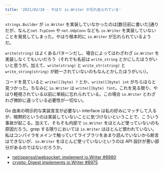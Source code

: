 ```yaml
---
title: '2021/02/26 - やはり io.Writer が忘れ去られている'
---
```


`strings.Builder` が `io.Writer` を実装していなかったのは[数日前に書いた]通りだが、なんと`net.TcpConn` や `net.UdpConn` なども `io.Writer` を実装していないことを発見してしまった。やはり根本的に `io.Writer` が忘れられているようだ。

`write(string)` はよくあるパターンだし、場合によってはわざわざ `io.Writer` を実装しなくてもいいだろう（それでも名前は `write_string` とかにしたほうがいいと思うが。加えて、`write(string)` と `write_str(string)` と `write_string(string)` が統一されていないのもなんとかしたほうがいい）。

コードを見ていると `write([]byte) ?` とか、`write([]byte) int` がちらほらと見つかった。ちなみに `io.Writer` は `write([]byte) ?int`。これを見る限り、やはり軽視されている以前に単純に忘れられている。この場合 `io.Writer` とわざわざ微妙に違っている必要性が一切ない。

Go 由来の明示的な実装宣言が必要ない interface は私の好みにマッチして入るが、暗黙的というのは実装していないことに気づけないということで、こういう事故が起こる。加えて、そもそも内部で `io.Writer` をほとんど使っていないのも原因だろう。grep する限りにおいては `io.Writer` はほとんど使われていない。私はコンパイラをメインで触っていてライブラリをあまり読んでいないから断言はできないが、`io.Writer` をほとんど使っていないというのは API 設計が悪い部分があるのではないだろうか。

- [net/openssl/websocket: implement io.Writer #8980](https://github.com/vlang/v/pull/8980)
- [crypto: Digest implements io.Writer #8975](https://github.com/vlang/v/pull/8975)
